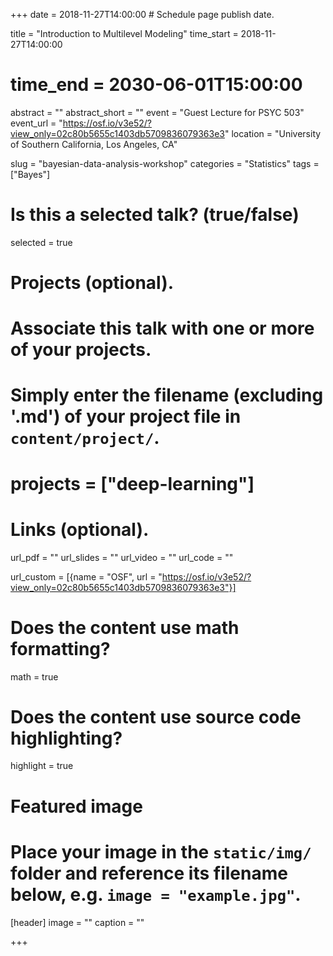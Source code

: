 +++
date = 2018-11-27T14:00:00  # Schedule page publish date.

title = "Introduction to Multilevel Modeling"
time_start = 2018-11-27T14:00:00
# time_end = 2030-06-01T15:00:00
abstract = ""
abstract_short = ""
event = "Guest Lecture for PSYC 503"
event_url = "https://osf.io/v3e52/?view_only=02c80b5655c1403db5709836079363e3"
location = "University of Southern California, Los Angeles, CA"

slug = "bayesian-data-analysis-workshop"
categories = "Statistics"
tags = ["Bayes"]

# Is this a selected talk? (true/false)
selected = true

# Projects (optional).
#   Associate this talk with one or more of your projects.
#   Simply enter the filename (excluding '.md') of your project file in `content/project/`.
# projects = ["deep-learning"]

# Links (optional).
url_pdf = ""
url_slides = ""
url_video = ""
url_code = ""

url_custom = [{name = "OSF", url = "https://osf.io/v3e52/?view_only=02c80b5655c1403db5709836079363e3"}]

# Does the content use math formatting?
math = true

# Does the content use source code highlighting?
highlight = true

# Featured image
# Place your image in the `static/img/` folder and reference its filename below, e.g. `image = "example.jpg"`.
[header]
image = ""
caption = ""

+++
